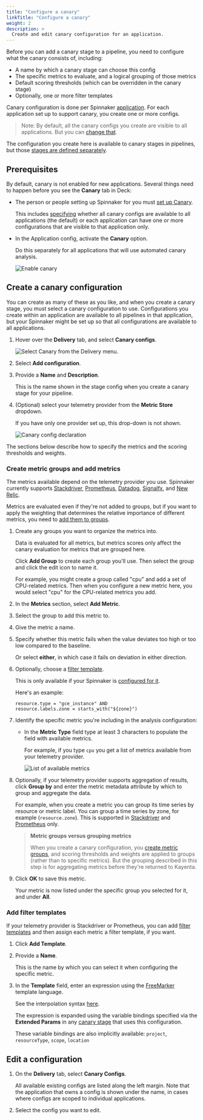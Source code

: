 ```yaml
---
title: "Configure a canary"
linkTitle: "Configure a canary"
weight: 2
description: >
  Create and edit canary configuration for an application.
---
```



Before you can add a canary stage to a pipeline, you need to configure what the
canary consists of, including:

* A name by which a canary stage can choose this config
* The specific metrics to evaluate, and a logical grouping of those metrics
* Default scoring thresholds (which can be overridden in the
canary stage)
* Optionally, one or more filter templates

Canary configuration is done per Spinnaker
[application](/docs/concepts/#application). For each
application set up to support canary, you create one or more configs.

> Note: By default, all the canary configs you create are visible to all
applications. But you can [change
that](/docs/setup/other_config/canary/#specify-the-scope-of-canary-configs).

The configuration you create here is available to canary stages in pipelines,
but those [stages are defined separately](/docs/guides/user/canary/stage/).


## Prerequisites

By default, canary is not enabled for new applications. Several things need to
happen before you see the __Canary__ tab in Deck:

* The person or people setting up Spinnaker for you must [set up
Canary](/docs/setup/other_config/canary/).

  This includes [specifying](/docs/setup/other_config/canary/#specify-the-scope-of-canary-configs)  whether all canary configs are available to all applications (the default) or
  each application can have one or more configurations that are visible to that
  application only.

* In the Application config, activate the __Canary__ option.

  Do this separately for all applications that will use automated canary
  analysis.

  ![Enable canary](/docs/guides/user/canary/config/enable_canary.png)

## Create a canary configuration

You can create as many of these as you like, and when you create a canary stage,
you must select a canary configuration to use. Configurations you create within an
application are available to all pipelines in that application, but your
Spinnaker might be set up so that all configurations are available to all
applications.

1. Hover over the __Delivery__ tab, and select __Canary configs__.

   ![Select __Canary__ from the __Delivery__ menu.](/docs/guides/user/canary/config/delivery_menu_canary.png)

1. Select __Add configuration__.

1. Provide a __Name__ and __Description__.

   This is the name shown in the stage config when you create a canary stage for
   your pipeline.

1. (Optional) select your telemetry provider from the __Metric Store__ dropdown.

   If you have only one provider set up, this drop-down is not shown.

   ![Canary config declaration](/docs/guides/user/canary/config/canary_config_create.png)

The sections below describe how to specify the metrics and the scoring thresholds
and weights.

### Create metric groups and add metrics

The metrics available depend on the telemetry provider you use. Spinnaker
currently supports [Stackdriver](https://cloud.google.com/Stackdriver/),
[Prometheus](https://Prometheus.io), [Datadog](https://www.datadoghq.com),
[Signalfx](https://docs.signalfx.com), and [New Relic](https://docs.newrelic.com/).

Metrics are evaluated even if they're not added to groups, but if you want to
apply the weighting that determines the relative importance of different metrics,
you need to [add them to groups](#create-metric-groups-and-add-metrics).

1. Create any groups you want to organize the metrics into.

   Data is evaluated for all metrics, but metrics scores only affect the canary
   evaluation for metrics that are grouped here.

   Click __Add Group__ to create each group you'll use. Then select the group
   and click the edit icon to name it.

   For example, you might create a group called "cpu" and add a set of
   CPU-related metrics. Then when you configure a new metric here, you would
   select "cpu" for the CPU-related metrics you add.

1. In the __Metrics__ section, select __Add Metric__.

1. Select the group to add this metric to.

1. Give the metric a name.

1. Specify whether this metric fails when the value deviates too high or too low
compared to the baseline.

   Or select __either__, in which case it fails on deviation in either direction.

1. Optionally, choose a [filter
template](/docs/v1/guides/user/canary/config/filter_templates/).

   This is only available  if your Spinnaker is
   [configured for it](/docs/reference/halyard/commands/#hal-config-canary-edit).

   Here's an example:

   ```
   resource.type = "gce_instance" AND
   resource.labels.zone = starts_with("${zone}")
   ```

1. Identify the specific metric you're including in the analysis configuration:

   * In the __Metric Type__ field type at least 3 characters to populate the
   field with available metrics.

     For example, if you type `cpu` you get a list of metrics available from
     your telemetry provider.

     ![List of available metrics](/docs/guides/user/canary/config/metric_type_list_cpu.png)

1. Optionally, if your telemetry provider supports aggregation of results, click
__Group by__ and enter the metric metadata attribute by which to group and
aggregate the data.

   For example, when you create a metric you can group its time series by
   resource or metric label. You can group a time series by zone, for example
   (`resource.zone`).  This is supported in
   [Stackdriver](https://cloud.google.com/monitoring/charts/metrics-selector#groupby-option)
   and [Prometheus]() only.

   > __Metric groups versus grouping metrics__
   >
   > When you create a canary configuration, you [create metric
   > groups](/docs/v1/guides/user/canary/config/#create-metric-groups-and-add-metrics),
   > and scoring thresholds and weights are applied to groups (rather than to
   > specific metrics). But the grouping described in this step is for
   aggregating metrics before they're returned to Kayenta.

1. Click __OK__ to save this metric.

   Your metric is now listed under the specific group you selected for it, and
   under __All__.

### Add filter templates

If your telemetry provider is Stackdriver or Prometheus, you can add [filter
templates](/docs/v1/guides/user/canary/config/filter_templates/) and then assign each
metric a filter template, if you want.

1. Click __Add Template__.

1. Provide a __Name__.

   This is the name by which you can select it when configuring the specific
   metric.

1. In the __Template__ field, enter an expression using the [FreeMarker](https://freemarker.apache.org/)
   template language.

   See the interpolation syntax [here](https://freemarker.apache.org/docs/dgui_quickstart_template.html).

   The expression is expanded using the variable bindings specified via the __Extended
   Params__ in any [canary
   stage](/docs/v1/guides/user/canary/stage/#define-the-canary-stage) that uses this
   configuration.

   These variable bindings are also implicitly available: `project`, `resourceType`, `scope`, `location`


## Edit a configuration

1. On the __Delivery__ tab, select __Canary Configs__.

   All available existing configs are listed along the left margin. Note that
   the application that owns a config is shown under the name, in cases where
   configs are scoped to individual applications.

2. Select the config you want to edit.
